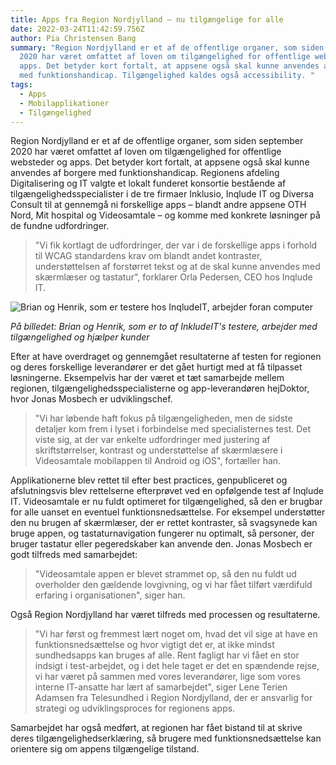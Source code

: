 ```yaml
---
title: Apps fra Region Nordjylland – nu tilgængelige for alle
date: 2022-03-24T11:42:59.756Z
author: Pia Christensen Bang
summary: "Region Nordjylland er et af de offentlige organer, som siden september
  2020 har været omfattet af loven om tilgængelighed for offentlige websteder og
  apps. Det betyder kort fortalt, at appsene også skal kunne anvendes af borgere
  med funktionshandicap. Tilgængelighed kaldes også accessibility. "
tags:
  - Apps
  - Mobilapplikationer
  - Tilgængelighed
---
```

Region Nordjylland er et af de offentlige organer, som siden september 2020 har været omfattet af loven om tilgængelighed for offentlige websteder og apps. Det betyder kort fortalt, at appsene også skal kunne anvendes af borgere med funktionshandicap. Regionens afdeling Digitalisering og IT valgte et lokalt funderet konsortie bestående af tilgængelighedsspecialister i de tre firmaer Inklusio, Inqlude IT og Diversa Consult til at gennemgå ni forskellige apps – blandt andre appsene OTH Nord, Mit hospital og Videosamtale – og komme med konkrete løsninger på de fundne udfordringer.

> "Vi fik kortlagt de udfordringer, der var i de forskellige apps i forhold til WCAG standardens krav om blandt andet kontraster, understøttelsen af forstørret tekst og at de skal kunne anvendes med skærmlæser og tastatur", forklarer Orla Pedersen, CEO hos Inqlude IT.

![Brian og Henrik, som er testere hos InqludeIT, arbejder foran computer](/img/inqludeit-testere-brian-og-henrik.png)

*På billedet: Brian og Henrik, som er to af InkludeIT's testere, arbejder med tilgængelighed og hjælper kunder* 

Efter at have overdraget og gennemgået resultaterne af testen for regionen og deres forskellige leverandører er det gået hurtigt med at få tilpasset løsningerne. Eksempelvis har der været et tæt samarbejde mellem regionen, tilgængelighedsspecialisterne og app-leverandøren hejDoktor, hvor Jonas Mosbech er udviklingschef.

> "Vi har løbende haft fokus på tilgængeligheden, men de sidste detaljer kom frem i lyset i forbindelse med specialisternes test. Det viste sig, at der var enkelte udfordringer med justering af skriftstørrelser, kontrast og understøttelse af skærmlæsere i Videosamtale mobilappen til Android og iOS", fortæller han.

Applikationerne blev rettet til efter best practices, genpubliceret og afslutningsvis blev rettelserne efterprøvet ved en opfølgende test af Inqlude IT. Videosamtale er nu fuldt optimeret for tilgængelighed, så den er brugbar for alle uanset en eventuel funktionsnedsættelse. For eksempel understøtter den nu brugen af skærmlæser, der er rettet kontraster, så svagsynede kan bruge appen, og tastaturnavigation fungerer nu optimalt, så personer, der bruger tastatur eller pegeredskaber kan anvende den. Jonas Mosbech er godt tilfreds med samarbejdet:

> "Videosamtale appen er blevet strammet op, så den nu fuldt ud overholder den gældende lovgivning, og vi har fået tilført værdifuld erfaring i organisationen", siger han. 

Også Region Nordjylland har været tilfreds med processen og resultaterne.

> "Vi har først og fremmest lært noget om, hvad det vil sige at have en funktionsnedsættelse og hvor vigtigt det er, at ikke mindst sundhedsapps kan bruges af alle. Rent fagligt har vi fået en stor indsigt i test-arbejdet, og i det hele taget er det en spændende rejse, vi har været på sammen med vores leverandører, lige som vores interne IT-ansatte har lært af samarbejdet", siger Lene Terien Adamsen fra Telesundhed i Region Nordjylland, der er ansvarlig for strategi og udviklingsproces for regionens apps.

Samarbejdet har også medført, at regionen har fået bistand til at skrive deres tilgængelighedserklæring, så brugere med funktionsnedsættelse kan orientere sig om appens tilgængelige tilstand.